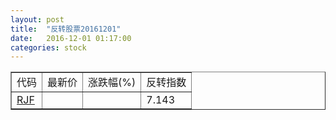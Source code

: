 ```yaml
---
layout: post
title:  "反转股票20161201"
date:   2016-12-01 01:17:00
categories: stock
---
```


<script type="text/javascript">
var stockList = []
stockList.push('gb_rjf');
</script>

<table border="1">
 <tr>
 <td>代码</td>
  <td>最新价</td>
  <td>涨跌幅(%)</td>
 <td>反转指数</td>
</tr>
  <tr id="rjf"><td><a href="http://stock.finance.sina.com.cn/usstock/quotes/RJF.html" target="_blank">RJF</a></td><td></td><td></td><td>7.143</td></tr>
</table>
